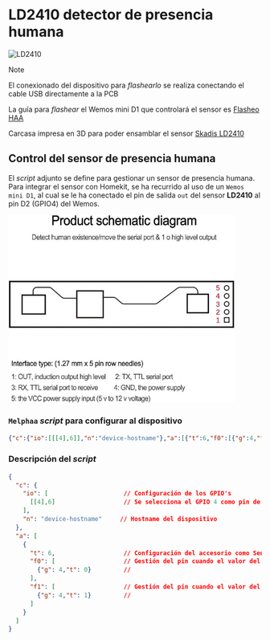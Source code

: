 # LD2410 detector de presencia humana

<img src="https://external-content.duckduckgo.com/iu/?u=https%3A%2F%2Fae01.alicdn.com%2Fkf%2FS61c8e193a1e244548c50b3a2d8016f170%2FHLK-LD2410-24G-FMCW-24GHz-Smart-Human-Presence-Sensing-Radar-Module-LD2410-Millimeter-Wave-Motion-Switch.jpg_Q90.jpg_.webp&f=1&nofb=1&ipt=4a677906f5d40268b39410c4260afb805c0a5b1e40f16412271a9d39fab3fc6c&ipo=images" alt="LD2410" width="450"/>

> [!NOTE]
> El conexionado del dispositivo para _flashearlo_ se realiza conectando el cable USB directamente a la PCB
>
> La guía para _flashear_ el Wemos mini D1 que controlará el sensor es [Flasheo HAA](../docs/flash_haa.md)
>
> Carcasa impresa en 3D para poder ensamblar el sensor [Skadis LD2410](https://www.thingiverse.com/thing:6429958)

## Control del sensor de presencia humana

El _script_ adjunto se define para gestionar un sensor de presencia humana.
Para integrar el sensor con Homekit, se ha recurrido al uso de un `Wemos mini D1`, al cual se le ha conectado el pin de salida `out` del sensor **LD2410** al pin D2 (GPIO4) del Wemos.

<img src="../images/ld2410.JPG" alt="LD2410 Pinout" width="450"/>

### `Melphaa` _script_ para configurar al dispositivo

```json
{"c":{"io":[[[4],6]],"n":"device-hostname"},"a":[{"t":6,"f0":[{"g":4,"t":0}],"f1":[{"g":4,"t":1}]}]}
```

### Descripción del _script_

```json
{
  "c": {
    "io": [                     // Configuración de los GPIO's
      [[4],6]                   // Se selecciona el GPIO 4 como pin de entrada con la resistencia de pull-up interna deshabilitada (señal 0 no indicada ya que se usa el valor por defecto para aligerar el MELPHAA)
    ],
    "n": "device-hostname"     // Hostname del dispositivo
  },
  "a": [
    {
      "t": 6,                   // Configuración del accesorio como Sensor de Presencia
      "f0": [                   // Gestión del pin cuando el valor del sensor de presencia es OFF.
        {"g": 4,"t": 0}         // 
      ],
      "f1": [                   // Gestión del pin cuando el valor del sensor de presencia es ON.
        {"g": 4,"t": 1}         // 
      ]
    }
  ]
}
```
